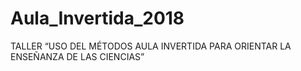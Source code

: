# Aula_Invertida_2018
TALLER “USO DEL MÉTODOS AULA INVERTIDA PARA ORIENTAR LA ENSEÑANZA DE LAS CIENCIAS”
